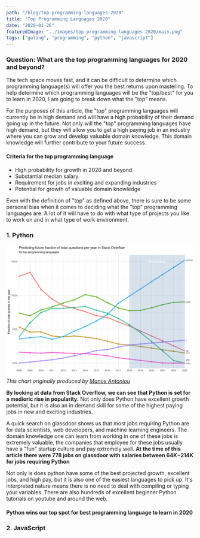 ```yaml
---
path: "/blog/top-programming-languages-2020"
title: "Top Programming Languages 2020"
date: "2020-01-26"
featuredImage: "../images/top-programming-languages-2020/main.png"
tags: ["golang", "programming", "python", "javascript"]
---
```


### Question: What are the top programming languages for 2020 and beyond?

The tech space moves fast, and it can be difficult to determine which programming language(s) will offer you the best returns upon mastering. To help determine which programming languages will be the "top/best" for you to learn in 2020, I am going to break down what the "top" means.

For the purposes of this article, the "top" programming languages will currently be in high demand and will have a high probability of their demand going up in the future. Not only will the "top" programming languages have high demand, but they will allow you to get a high paying job in an industry where you can grow and develop valuable domain knowledge. This domain knowledge will further contribute to your future success.

#### Criteria for the top programming language
<ul class="pl-10 mb-5 mt-5 list-disc">
    <li class="mb-2 text-lg">High probability for growth in 2020 and beyond</li>
    <li class="mb-2 text-lg">Substantial median salary</li>
    <li class="mb-2 text-lg">Requirement for jobs in exciting and expanding industries</li>
    <li class="mb-2 text-lg">Potential for growth of valuable domain knowledge</li>
</ul>

Even with the definition of "top" as defined above, there is sure to be some personal bias when it comes to deciding what the "top" programming languages are. A lot of it will have to do with what type of projects you like to work on and in what type of work environment.

### 1. Python

![top 2020 programming languages](../images/top-programming-languages-2020/programming-language-prediction.png "top programming languages for 2020 and beyond")
<em class="text-xs">This chart originally produced by <a class="text-blue-500 no-underline- hover:underline" href="https://www.manosantoniou.com/post/predicting-the-future-popularity-of-programming-languages/">Manos Antoniou</a></em>

<b>By looking at data from Stack Overflow, we can see that Python is set for a medioric rise in popularity.</b> Not only does Python have excellent growth potential, but it is also an in demand skill for some of the highest paying jobs in new and exciting industries.

A quick search on glassdoor shows us that most jobs requiring Python are for data scientists, web developers, and machine learning engineers. The domain knowledge one can learn from working in one of these jobs is extremely valuable, the companies that employee for these jobs usually have a "fun" startup culture and pay extremely well. <b>At the time of this article there were 778 jobs on glassdoor with salaries between $64K-$214K for jobs requiring Python</b>

Not only is does python have some of the best projected growth, excellent jobs, and high pay, but it is also one of the easiest languages to pick up. It's interpreted nature means there is no need to deal with compiling or typing your variables. There are also hundreds of excellent beginner Python tutorials on youtube and around the web.

#### Python wins our top spot for best programming language to learn in 2020

### 2. JavaScript
